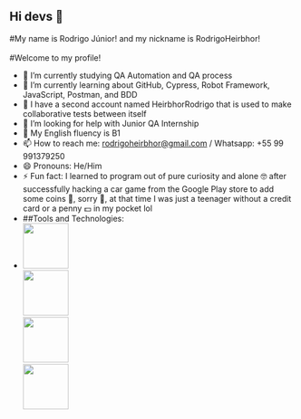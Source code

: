 ## Hi devs 👋

#My name is Rodrigo Júnior! and my nickname is RodrigoHeirbhor!
<br><br>
#Welcome to my profile!

- 🔭 I’m currently studying QA Automation and QA process
- 🌱 I’m currently learning about GitHub, Cypress, Robot Framework, JavaScript, Postman, and BDD
- 👯 I have a second account named HeirbhorRodrigo that is used to make collaborative tests between itself
- 🤔 I’m looking for help with Junior QA Internship
- 💬 My English fluency is B1
- 📫 How to reach me: rodrigoheirbhor@gmail.com / Whatsapp: +55 99 991379250
- 😄 Pronouns: He/Him
- ⚡ Fun fact: I learned to program out of pure curiosity and alone 🤓 after successfully hacking a car game from the Google Play store to add some coins 👀, sorry 🥺, at that time I was just a teenager without a credit card or a penny 💵 in my pocket lol
- ##Tools and Technologies:
- <img loading="lazy"
src="https://cdn.jsdelivr.net/gh/devicons/devicon@latest/icons/github/github-original-wordmark.svg" width="80" height="80"/><br><img src="https://cdn.jsdelivr.net/gh/devicons/devicon@latest/icons/cypressio/cypressio-original-wordmark.svg" width="80" height="80"/><br><img src="https://cdn.jsdelivr.net/gh/devicons/devicon@latest/icons/postman/postman-original.svg" width="80" height="80"/><br><img src="https://cdn.jsdelivr.net/gh/devicons/devicon@latest/icons/javascript/javascript-original.svg" width="80" height="80"/>
